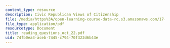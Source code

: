 ```yaml
---
content_type: resource
description: Civic Republican Views of Citizenship
file: /media/https%3A/open-learning-course-data-rc.s3.amazonaws.com/17-042-citizenship-and-pluralism-fall-2003/74fb0ea3aceb7445c79470f322d6b43e_reading_questions_oct_22.pdf
file_type: application/pdf
resourcetype: Document
title: reading_questions_oct_22.pdf
uid: 74fb0ea3-aceb-7445-c794-70f322d6b43e
---
```

